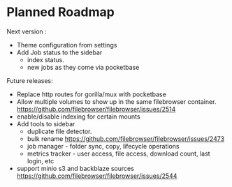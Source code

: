 # Planned Roadmap

Next version :

- Theme configuration from settings
- Add Job status to the sidebar
  - index status.
  - new jobs as they come via pocketbase

Future releases:
  - Replace http routes for gorilla/mux with pocketbase
  - Allow multiple volumes to show up in the same filebrowser container. https://github.com/filebrowser/filebrowser/issues/2514
  - enable/disable indexing for certain mounts
  - Add tools to sidebar
    - duplicate file detector.
    - bulk rename https://github.com/filebrowser/filebrowser/issues/2473
    - job manager - folder sync, copy, lifecycle operations
    - metrics tracker - user access, file access, download count, last login, etc
  - support minio s3 and backblaze sources https://github.com/filebrowser/filebrowser/issues/2544
